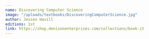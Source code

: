 ```yaml
---
name: Discovering Computer Science
image: "/uploads/textbooks/DiscoveringComputerScience.jpg"
author: Jessen Havill
editions: 1st
link: https://shop.denisonenterprises.com/collections/book-it
---
```

